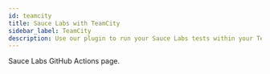 ```yaml
---
id: teamcity
title: Sauce Labs with TeamCity
sidebar_label: TeamCity
description: Use our plugin to run your Sauce Labs tests within your TeamCity pipeline.
---
```


Sauce Labs GitHub Actions page.
